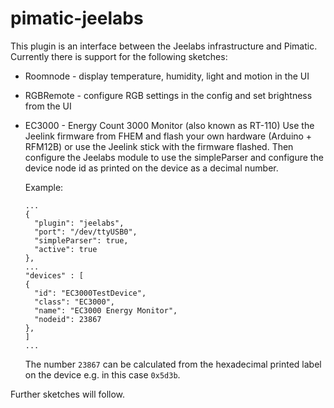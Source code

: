 # pimatic-jeelabs

This plugin is an interface between the Jeelabs infrastructure and Pimatic.
Currently there is support for the following sketches:
* Roomnode - display temperature, humidity, light and motion in the UI
* RGBRemote - configure RGB settings in the config and set brightness from the UI
* EC3000 - Energy Count 3000 Monitor (also known as RT-110)
  Use the Jeelink firmware from FHEM and flash your own hardware (Arduino + RFM12B)
  or use the Jeelink stick with the firmware flashed. Then configure the Jeelabs
  module to use the simpleParser and configure the device node id as printed on
  the device as a decimal number.

  Example:

      ...
      {
        "plugin": "jeelabs",
        "port": "/dev/ttyUSB0",
        "simpleParser": true,
        "active": true
      },
      ...
      "devices" : [
      {
        "id": "EC3000TestDevice",
        "class": "EC3000",
        "name": "EC3000 Energy Monitor",
        "nodeid": 23867
      },
      ]
      ...

  The number `23867` can be calculated from the hexadecimal printed label
  on the device e.g. in this case `0x5d3b`.

Further sketches will follow.
